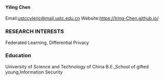  #### Yiling Chen
 Email:ustccyleric@mail.ustc.edu.cn   Website:https://Iring-Chen.github.io/  
 ### RESEARCH INTERESTS
 Federated Learning, Differential Privacy
 ### Education
 University of Science and Technology of China
 B.E.,School of gifted young,Information Security
